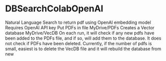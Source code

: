 # DBSearchColabOpenAI
Natural Language Search to return pdf using OpenAI embedding model
Requires OpenAI API key
Put PDFs in file MyDrive/PDFs
Creates a Vector database MyDrive/VecDB
On each run, it will check if any new pdfs have been added to the PDFs file, and if so, will add them to the database.
It does not check if PDFs have been deleted. Currently, if the number of pdfs is small, easiest is to delete the VecDB file and it will rebuild the database from new
